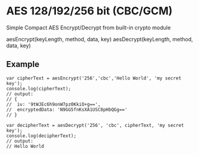 # AES 128/192/256 bit (CBC/GCM)

Simple Compact AES Encrypt/Decrypt from built-in crypto module

aesEncrypt(keyLength, method, data, key)
aesDecrypt(keyLength, method, data, key)

## Example

```
var cipherText = aesEncrypt('256','cbc','Hello World', 'my secret key');
console.log(cipherText);
// output:
// {
//  iv: '9tWJEc6h9onW7pz0KkiO+g==',
//  encryptedData: 'N9GG5fnKsXA1USC8pHbQGg=='
// }

var decipherText = aesDecrypt('256', 'cbc', cipherText, 'my secret key');
console.log(decipherText);
// output:
// Hello World
```
